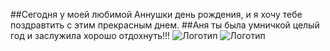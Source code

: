 ##Сегодня у моей любимой Аннушки день рождения, и я хочу тебе поздравтить с этим прекрасным днем. 
##Аня ты была умничкой целый год и заслужила хорошо отдохнуть!!!
![Логотип ](https://i.ytimg.com/vi/p0ggtmXghPg/maxresdefault.jpg)
![Логотип ](https://photos.google.com/photo/AF1QipPjtPa9PvDuM4_G6THBgd-ikSgxXLxWwxykxYJl)
